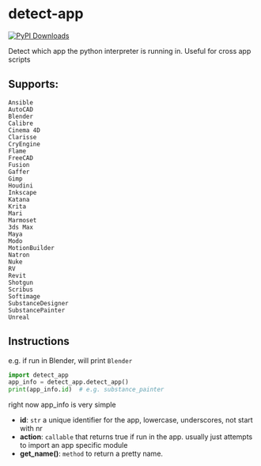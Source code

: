 # detect-app

[![PyPI Downloads](https://img.shields.io/pypi/v/detect-app)](https://pypi.org/project/detect-app/)

Detect which app the python interpreter is running in. Useful for cross app scripts

## Supports:
```
Ansible
AutoCAD
Blender
Calibre
Cinema 4D
Clarisse
CryEngine
Flame
FreeCAD
Fusion
Gaffer
Gimp
Houdini
Inkscape
Katana
Krita
Mari
Marmoset
3ds Max
Maya
Modo
MotionBuilder
Natron
Nuke
RV
Revit
Shotgun
Scribus
Softimage
SubstanceDesigner
SubstancePainter
Unreal
```

## Instructions

e.g. if run in Blender, will print `Blender`
```python
import detect_app
app_info = detect_app.detect_app()
print(app_info.id)  # e.g. substance_painter
```
right now app_info is very simple
- **id**: `str` a unique identifier for the app, lowercase, underscores, not start with nr
- **action**: `callable` that returns true if run in the app. usually just attempts to import an app specific module
- **get_name()**: `method` to return a pretty name.

